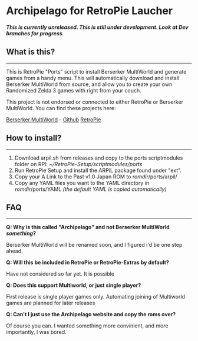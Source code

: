 # Archipelago for RetroPie Laucher

***This is currently unreleased. This is still under development. Look at Dev branches for progress.***

## What is this?

---
This is RetroPie "Ports" script to install Berserker MultiWorld and generate games from a handy menu.
This will automatically download and install Berserker MultiWorld from source, and allow you to create your own Randomized Zelda 3 games with right from your couch.

This project is not endorsed or connected to either RetroPie or Berserker MultiWorld. You can find these projects here:

[Berserker MultiWorld](https://berserkermulti.world/) - [Github](https://github.com/Berserker66/MultiWorld-Utilities)
[RetroPie](https://retropie.org.uk/)

## How to install?

---

1. Download arpil.sh from releases and copy to the ports scriptmodules folder on RPI:
*~/RetroPie-Setup/scriptmodules/ports*
2. Run RetroPie Setup and install the ARPIL package found under "ext".
3. Copy your A Link to the Past v1.0 Japan ROM to  *romdir*/ports/arpil/
4. Copy any YAML files you want to the YAML directory in *romdir*/ports/YAML
*(the default YAML is copied automatically)*

## FAQ

---
**Q: Why is this called "Archipelago" and not Berserker MultiWorld *something*?**

Berserker MultiWorld will be renamed soon, and I figured i'd be one step ahead.

**Q: Will this be included in RetroPie or RetroPie-Extras by default?**

Have not considered so far yet. It is possible

**Q: Does this support Multiworld, or just single player?**

First release is single player games only. Automating joining of Multiworld games are planned for later releases

**Q: Can't I just use the Archipelago website and copy the roms over?**

Of course you can. I wanted something more convinient, and more importantly, I was bored.
